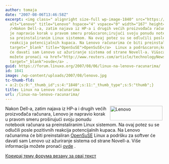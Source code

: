 ```yaml
---
author: tomaja
date: "2007-08-06T13:46:58Z"
excerpt: <img class=" alignright size-full wp-image-1840" src="https://linuxo.org/wp-content/uploads/2007/08/lenovo.jpg"
  alt="Lenovo" title="Lenovo" hspace="4" vspace="0" width="167" height="46" align="right"
  />Nakon Dell-a, zatim najava iz HP-a i drugih većih proizvođača računara, Lenovo
  je napravio korak u pravom smeru pro&scaron;irujući svoju ponudu notebook računara
  sa preinstaliranim Linux sistemom. Na ovaj potez su se odlučili posle pozitivnih
  reakcija potencijalnih kupaca. Na Lenovo računarima će biti preinstaliran <a href="http://www.opensuse.org"
  target="_blank" title="OpenSuSE">OpenSuSE</a>  Linux a podr&scaron;ku za softver
  će davati sam Lenovo uz ažuriranje sistema od strane Novell-a. Vi&scaron;e informacija
  možete pronaći <a href="http://www.reuters.com/article/technologyNews/idUSWNAS010720070806?feedType=RSS&amp;rpc=22&amp;sp=true"
  target="_blank">ovde</a> .
guid: https://forum.linuxo.org/2007/08/06/linux-na-lenovo-racunarima/
id: 1841
image: /wp-content/uploads/2007/08/lenovo.jpg
tc-thumb-fld:
- a:2:{s:9:"_thumb_id";s:4:"1840";s:11:"_thumb_type";s:5:"thumb";}
title: Linux na Lenovo računarima
url: /linux-na-lenovo-racunarima/
---
```

<img class=" alignright size-full wp-image-1840" src="https://linuxo.org/wp-content/uploads/2007/08/lenovo.jpg" alt="Lenovo" title="Lenovo" hspace="4" vspace="0" width="167" height="46" align="right" />Nakon Dell-a, zatim najava iz HP-a i drugih većih proizvođača računara, Lenovo je napravio korak u pravom smeru pro&scaron;irujući svoju ponudu notebook računara sa preinstaliranim Linux sistemom. Na ovaj potez su se odlučili posle pozitivnih reakcija potencijalnih kupaca. Na Lenovo računarima će biti preinstaliran <a href="http://www.opensuse.org" target="_blank" title="OpenSuSE">OpenSuSE</a> Linux a podr&scaron;ku za softver će davati sam Lenovo uz ažuriranje sistema od strane Novell-a. Vi&scaron;e informacija možete pronaći <a href="http://www.reuters.com/article/technologyNews/idUSWNAS010720070806?feedType=RSS&rpc=22&sp=true" target="_blank">ovde</a> .<!--break-->

[Креирај тему форума везану за овај текст](https://linuxo.org/nova-tema-na-forumu/?se_pid=1841)